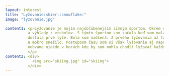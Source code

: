 ```yaml
---
layout: interest
title: "Lyžovanie:skier::snowflake:"
image: "lyzovanie.jpg"

content1: <p>Lyžovanie je mojím najobľúbenejším zimným športom. Okrem samotného lyžovania zbožňujem aj zimnú prírodu
          a výhľady z vrcholov. S týmto športom som začala keď som mala asi 9 rokov. Doteraz si pamätám ten pocit, keď som
          dostala prvé lyže. Bola som nadšená. Z prvého lyžovania až tak nie :smile:. Viem, že som sa strašne bála a príšerne
          a mokro snežilo. Postupoom času som si však lyžovanie aj napriek viacerým pádom obľúbila. Niekedy mi je veľmi ľúto, že
          nebvame niekde v horách kde by som mohla chodiť lyžovať každý deň. Každý rok si však nájdem čas aspoň na pár výletov.
          </p>
content2: <div>
            <img src="skiing.jpg" id="skiing">
          </div>
---
```

